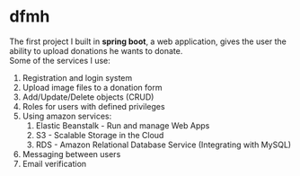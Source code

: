 # dfmh
The first project I built in **spring boot**, a web application, gives the user the ability to upload donations he wants to donate.\
Some of the services I use:

  1. Registration and login system
  2. Upload image files to a donation form
  3. Add/Update/Delete objects (CRUD)
  4. Roles for users with defined privileges
  5. Using amazon services:
      1. Elastic Beanstalk - Run and manage Web Apps
      2. S3 - Scalable Storage in the Cloud
      3. RDS - Amazon Relational Database Service (Integrating with MySQL)
  6. Messaging between users
  7. Email verification
